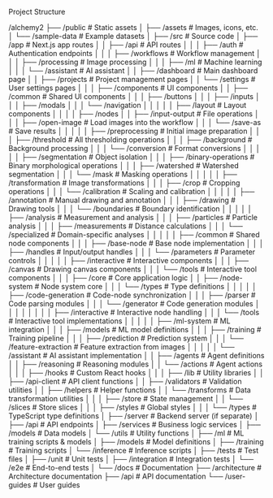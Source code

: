 Project Structure

/alchemy2
├── /public                      # Static assets
│   ├── /assets                  # Images, icons, etc.
│   └── /sample-data             # Example datasets
│
├── /src                         # Source code
│   ├── /app                     # Next.js app routes
│   │   ├── /api                 # API routes
│   │   │   ├── /auth            # Authentication endpoints
│   │   │   ├── /workflows       # Workflow management
│   │   │   ├── /processing      # Image processing
│   │   │   ├── /ml              # Machine learning
│   │   │   └── /assistant       # AI assistant
│   │   ├── /dashboard           # Main dashboard page
│   │   ├── /projects            # Project management pages
│   │   └── /settings            # User settings pages
│   │
│   ├── /components              # UI components
│   │   ├── /common              # Shared UI components
│   │   │   ├── /buttons
│   │   │   ├── /inputs
│   │   │   ├── /modals
│   │   │   └── /navigation
│   │   │
│   │   ├── /layout              # Layout components
│   │   │
│   ├── /nodes
│   │   ├── /input-output          # File operations
│   │   │   ├── /open-image        # Load images into the workflow
│   │   │   └── /save-as           # Save results
│   │   │
│   │   ├── /preprocessing         # Initial image preparation
│   │   │   ├── /threshold         # All thresholding operations
│   │   │   ├── /background        # Background processing
│   │   │   └── /conversion        # Format conversions
│   │   │
│   │   ├── /segmentation          # Object isolation
│   │   │   ├── /binary-operations # Binary morphological operations
│   │   │   ├── /watershed         # Watershed segmentation
│   │   │   └── /mask              # Masking operations
│   │   │
│   │   ├── /transformation        # Image transformations
│   │   │   ├── /crop              # Cropping operations
│   │   │   └── /calibration       # Scaling and calibration
│   │   │
│   │   ├── /annotation            # Manual drawing and annotation
│   │   │   ├── /drawing           # Drawing tools
│   │   │   └── /boundaries        # Boundary identification
│   │   │
│   │   ├── /analysis              # Measurement and analysis
│   │   │   ├── /particles         # Particle analysis
│   │   │   ├── /measurements      # Distance calculations
│   │   │   └── /specialized       # Domain-specific analyses
│   │   │
│   │   ├── /common                # Shared node components
│   │   │   ├── /base-node         # Base node implementation
│   │   │   ├── /handles           # Input/output handles
│   │   │   └── /parameters        # Parameter controls
│   │   │
│   │   ├── /interactive         # Interactive components
│   │   │   ├── /canvas          # Drawing canvas components
│   │   │   └── /tools           # Interactive tool components
│   │
│   ├── /core                    # Core application logic
│   │   ├── /node-system         # Node system core
│   │   │   └── /types           # Type definitions
│   │   │
│   │   ├── /code-generation     # Code-node synchronization
│   │   │   ├── /parser          # Code parsing modules
│   │   │   └── /generator       # Code generation modules
│   │   │
│   │   │
│   │   ├── /interactive         # Interactive node handling
│   │   │   └── /tools           # Interactive tool implementations
│   │   │
│   │   ├── /ml-system           # ML integration
│   │   │   ├── /models          # ML model definitions
│   │   │   ├── /training        # Training pipeline
│   │   │   ├── /prediction      # Prediction system
│   │   │   └── /feature-extraction # Feature extraction from images
│   │   │
│   │   └── /assistant           # AI assistant implementation
│   │       ├── /agents          # Agent definitions
│   │       ├── /reasoning       # Reasoning modules
│   │       └── /actions         # Agent actions
│   │
│   ├── /hooks                   # Custom React hooks
│   │
│   ├── /lib                     # Utility libraries
│   │   ├── /api-client          # API client functions
│   │   ├── /validators          # Validation utilities
│   │   ├── /helpers             # Helper functions
│   │   └── /transforms          # Data transformation utilities
│   │
│   ├── /store                   # State management
│   │   └── /slices              # Store slices
│   │
│   ├── /styles                  # Global styles
│   │
│   └── /types                   # TypeScript type definitions
│
├── /server                      # Backend server (if separate)
│   ├── /api                     # API endpoints
│   ├── /services                # Business logic services
│   ├── /models                  # Data models
│   └── /utils                   # Utility functions
│
├── /ml                          # ML training scripts & models
│   ├── /models                  # Model definitions
│   ├── /training                # Training scripts
│   └── /inference               # Inference scripts
│
├── /tests                       # Test files
│   ├── /unit                    # Unit tests
│   ├── /integration             # Integration tests
│   └── /e2e                     # End-to-end tests
│
└── /docs                        # Documentation
    ├── /architecture            # Architecture documentation
    ├── /api                     # API documentation
    └── /user-guides             # User guides